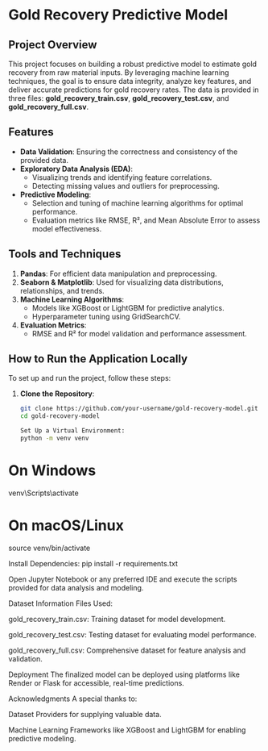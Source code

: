 # Gold Recovery Predictive Model

## Project Overview
This project focuses on building a robust predictive model to estimate gold recovery from raw material inputs. By leveraging machine learning techniques, the goal is to ensure data integrity, analyze key features, and deliver accurate predictions for gold recovery rates. The data is provided in three files: **gold_recovery_train.csv**, **gold_recovery_test.csv**, and **gold_recovery_full.csv**.

## Features
- **Data Validation**: Ensuring the correctness and consistency of the provided data.
- **Exploratory Data Analysis (EDA)**:
  - Visualizing trends and identifying feature correlations.
  - Detecting missing values and outliers for preprocessing.
- **Predictive Modeling**:
  - Selection and tuning of machine learning algorithms for optimal performance.
  - Evaluation metrics like RMSE, R², and Mean Absolute Error to assess model effectiveness.

## Tools and Techniques
1. **Pandas**: For efficient data manipulation and preprocessing.
2. **Seaborn & Matplotlib**: Used for visualizing data distributions, relationships, and trends.
3. **Machine Learning Algorithms**:
   - Models like XGBoost or LightGBM for predictive analytics.
   - Hyperparameter tuning using GridSearchCV.
4. **Evaluation Metrics**:
   - RMSE and R² for model validation and performance assessment.

## How to Run the Application Locally
To set up and run the project, follow these steps:

1. **Clone the Repository**:
   ```bash
   git clone https://github.com/your-username/gold-recovery-model.git
   cd gold-recovery-model

   Set Up a Virtual Environment:
   python -m venv venv
# On Windows
venv\Scripts\activate
# On macOS/Linux
source venv/bin/activate

Install Dependencies:
pip install -r requirements.txt

Open Jupyter Notebook or any preferred IDE and execute the scripts provided for data analysis and modeling.

Dataset Information
Files Used:

gold_recovery_train.csv: Training dataset for model development.

gold_recovery_test.csv: Testing dataset for evaluating model performance.

gold_recovery_full.csv: Comprehensive dataset for feature analysis and validation.

Deployment
The finalized model can be deployed using platforms like Render or Flask for accessible, real-time predictions.

Acknowledgments
A special thanks to:

Dataset Providers for supplying valuable data.

Machine Learning Frameworks like XGBoost and LightGBM for enabling predictive modeling.
